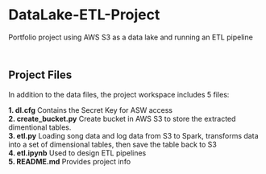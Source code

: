 # DataLake-ETL-Project
Portfolio project using AWS S3 as a data lake and running an ETL pipeline

## <br>Project Files

In addition to the data files, the project workspace includes 5 files:

**1. dl.cfg**                    Contains the Secret Key for ASW access<br>
**2. create_bucket.py**          Create bucket in AWS S3 to store the extracted dimentional tables.<br>
**3. etl.py**                    Loading song data and log data from S3 to Spark, transforms data into a set of dimensional tables, then save the table back to S3 <br>
**4. etl.ipynb**                 Used to design ETL pipelines <br>
**5. README.md**                 Provides project info<br>
